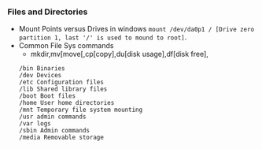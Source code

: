 ### Files and Directories

* Mount Points versus Drives in windows `mount /dev/da0p1 / [Drive zero partition 1, last '/' is used to mound to root]`. 
* Common File Sys commands
  * mkdir,mv[move[,cp[copy],du[disk usage],df[disk free],
  ```
  /bin Binaries
  /dev Devices
  /etc Configuration files
  /lib Shared library files
  /boot Boot files
  /home User home directories
  /mnt Temporary file system mounting
  /usr admin commands
  /var logs
  /sbin Admin commands
  /media Removable storage
  ```

